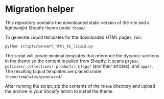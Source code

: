 # Migration helper

This repository contains the downloaded static version of the site and a lightweight Shopify theme under `theme/`.

To generate Liquid templates for the downloaded HTML pages, run:

```bash
python scripts/convert_html_to_liquid.py
```

The script will create minimal templates that reference the dynamic sections in the theme so the content is pulled from Shopify. It scans `pages/`, `policies/`, `collections/`, `products/`, `blogs/` (and their articles), and `apps/`.
The resulting Liquid templates are placed under `theme/templates/generated/`.

After running the script, zip the contents of the `theme` directory and upload the archive in your Shopify admin to install the theme.
